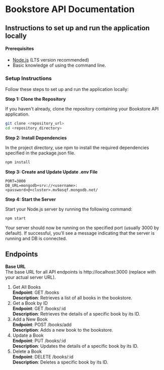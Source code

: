 
# Bookstore API Documentation
## Instructions to set up and run the application locally

#### Prerequisites 
- [Node.js](https://nodejs.org/) (LTS version recommended)
- Basic knowledge of using the command line. 

### Setup Instructions

Follow these steps to set up and run the application locally:

**Step 1: Clone the Repository**

If you haven't already, clone the repository containing your Bookstore API application.

```bash
git clone <repository_url>
cd <repository_directory>
```

**Step 2: Install Dependencies**

In the project directory, use npm to install the required dependencies specified in the package.json file.

``` bash
npm install
```

**Step 3: Create and Update Update .env File**

```
PORT=3000
DB_URL=mongodb+srv://<username>:<password>@<cluster>.mv9asqf.mongodb.net/
```
**Step 4:  Start the Server**

Start your Node.js server by running the following command:
```
npm start
```

Your server should now be running on the specified port (usually 3000 by default). If successful, you'll see a message indicating that the server is running and DB is connected.


## Endpoints
**Base URL** \
The base URL for all API endpoints is http://localhost:3000 (replace with your actual server URL).

1. Get All Books \
**Endpoint**: GET /books \
**Description**: Retrieves a list of all books in the bookstore.
2. Get a Book by ID \
**Endpoint**: GET /books/:id \
**Description**: Retrieves the details of a specific book by its ID.
3. Add a New Book \
**Endpoint**: POST /books/add \
**Description**: Adds a new book to the bookstore.
4. Update a Book \
**Endpoint**: PUT /books/:id \
**Description**: Updates the details of a specific book by its ID.
5. Delete a Book \
**Endpoint**: DELETE /books/:id \
**Description**: Deletes a specific book by its ID.